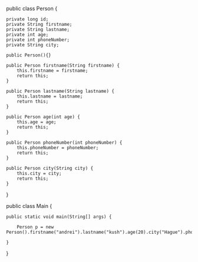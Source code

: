 public class Person {

    private long id;
    private String firstname;
    private String lastname;
    private int age;
    private int phoneNumber;
    private String city;

    public Person(){}

    public Person firstname(String firstname) {
        this.firstname = firstname;
        return this;
    }

    public Person lastname(String lastname) {
        this.lastname = lastname;
        return this;
    }

    public Person age(int age) {
        this.age = age;
        return this;
    }

    public Person phoneNumber(int phoneNumber) {
        this.phoneNumber = phoneNumber;
        return this;
    }

    public Person city(String city) {
        this.city = city;
        return this;
    }

}

public class Main {

    public static void main(String[] args) {
    
        Person p = new Person().firstname("andrei").lastname("kush").age(20).city("Hague").phoneNumber(1234567);
    
    }

}
